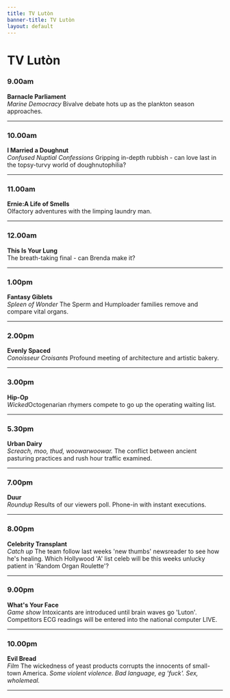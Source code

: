 ```yaml
---
title: TV Lutòn 
banner-title: TV Lutòn 
layout: default
---
```



<h1>TV Lutòn</h1>
<h3>9.00am</h3>
<strong>Barnacle Parliament</strong><br /> <em>Marine Democracy</em> Bivalve debate hots up as the plankton season approaches.  
<hr />
<h3>10.00am</h3>
<strong>I Married a Doughnut</strong><br /> <em>Confused Nuptial Confessions</em> Gripping in-depth rubbish - can love last in the topsy-turvy world of doughnutophilia?  
<hr />
<h3>11.00am</h3>
<strong>Ernie:A Life of Smells</strong><br /> Olfactory adventures with the limping laundry man.  
<hr />
<h3>12.00am</h3>
<strong>This Is Your Lung</strong><br /> The breath-taking final - can Brenda make it?  
<hr />
<h3>1.00pm</h3>
<strong>Fantasy Giblets</strong><br /> <em>Spleen of Wonder</em> The Sperm and Humploader families remove and compare vital organs.  
<hr />
<h3>2.00pm</h3>
<strong>Evenly Spaced</strong><br /> <em>Conoisseur Croisants</em> Profound meeting of architecture and artistic bakery.  
<hr />
<h3>3.00pm</h3>
<strong>Hip-Op</strong><br /> <em>Wicked</em>Octogenarian rhymers compete to go up the operating waiting list.
<hr />
<h3>5.30pm</h3>
<strong>Urban Dairy</strong><br /> <em>Screach, moo, thud, woowarwoowar.</em> The conflict between ancient pasturing practices and rush hour traffic examined.  
<hr />
<h3>7.00pm</h3>
<strong>Duur</strong><br /> <em>Roundup</em> Results of our viewers poll. Phone-in with instant executions.  
<hr />
<h3>8.00pm</h3>
<strong>Celebrity Transplant</strong><br /> <em>Catch up</em> The team follow last weeks 'new thumbs' newsreader to see how he's healing. Which Hollywood 'A' list celeb will be this weeks unlucky patient in 'Random Organ Roulette'?  
<hr />
<h3>9.00pm</h3>
<strong>What's Your Face</strong><br /> <em>Game show</em> Intoxicants are introduced until brain waves go 'Luton'. Competitors ECG readings will be entered into the national computer LIVE.  
<hr />
<h3>10.00pm</h3>
<strong>Evil Bread</strong><br /> <em>Film</em> The wickedness of yeast products corrupts the innocents of small-town America. <em>Some violent violence. Bad language, eg 'fuck'. Sex, wholemeal.</em>  
<hr />
